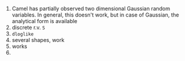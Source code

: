 1. Camel has partially observed two dimensional Gaussian random variables. In general, this doesn't work, but in case of Gaussian, the analytical form is available
2. discrete r.v. `S`
3. `dloglike`
4. several shapes, work
5. works
6. 